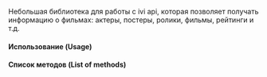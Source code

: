 Небольшая библиотека для работы с ivi api, которая позволяет получать информацию о фильмах: актеры, постеры, ролики, 
фильмы, рейтинги и т.д.

#### Использование (Usage)

#### Список методов (List of methods)


